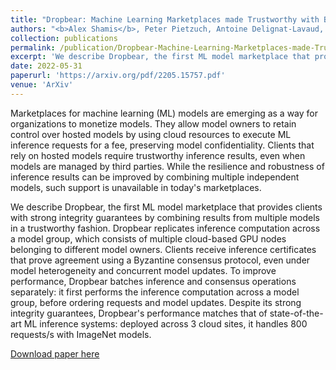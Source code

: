```yaml
---
title: "Dropbear: Machine Learning Marketplaces made Trustworthy with Byzantine Model Agreement"
authors: "<b>Alex Shamis</b>, Peter Pietzuch, Antoine Delignat-Lavaud, Andrew Paverd, Manuel Costa"
collection: publications
permalink: /publication/Dropbear-Machine-Learning-Marketplaces-made-Trustworthy-with-Byzantine-Model-Agreement
excerpt: 'We describe Dropbear, the first ML model marketplace that provides clients with strong integrity guarantees by combining results from multiple models in a trustworthy fashion. Dropbear replicates inference computation across a model group, which consists of multiple cloud-based GPU nodes belonging to different model owners. Clients receive inference certificates that prove agreement using a Byzantine consensus protocol, even under model heterogeneity and concurrent model updates. To improve performance, Dropbear batches inference and consensus operations separately: it first performs the inference computation across a model group, before ordering requests and model updates. Despite its strong integrity guarantees, Dropbear's performance matches that of state-of-the-art ML inference systems: deployed across 3 cloud sites, it handles 800 requests/s with ImageNet models.'
date: 2022-05-31
paperurl: 'https://arxiv.org/pdf/2205.15757.pdf'
venue: 'ArXiv'
---
```

Marketplaces for machine learning (ML) models are emerging as a way for organizations to monetize models. They allow model owners to retain control over hosted models by using cloud resources to execute ML inference requests for a fee, preserving model confidentiality. Clients that rely on hosted models require trustworthy inference results, even when models are managed by third parties. While the resilience and robustness of inference results can be improved by combining multiple independent models, such support is unavailable in today's marketplaces.

We describe Dropbear, the first ML model marketplace that provides clients with strong integrity guarantees by combining results from multiple models in a trustworthy fashion. Dropbear replicates inference computation across a model group, which consists of multiple cloud-based GPU nodes belonging to different model owners. Clients receive inference certificates that prove agreement using a Byzantine consensus protocol, even under model heterogeneity and concurrent model updates. To improve performance, Dropbear batches inference and consensus operations separately: it first performs the inference computation across a model group, before ordering requests and model updates. Despite its strong integrity guarantees, Dropbear's performance matches that of state-of-the-art ML inference systems: deployed across 3 cloud sites, it handles 800 requests/s with ImageNet models.

[Download paper here](https://arxiv.org/pdf/2205.15757.pdf)
